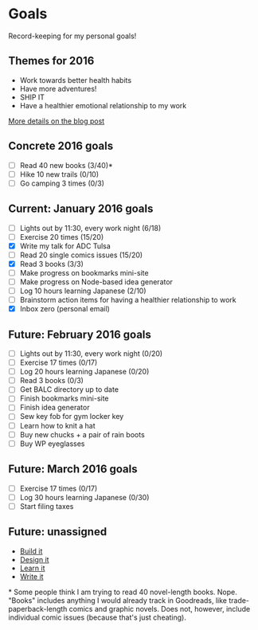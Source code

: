 # Goals
Record-keeping for my personal goals!

## Themes for 2016

* Work towards better health habits
* Have more adventures!
* SHIP IT
* Have a healthier emotional relationship to my work

[More details on the blog post](http://melanie-richards.com/blog/my-2015-in-review)

## Concrete 2016 goals

* [ ] Read 40 new books (3/40)*
* [ ] Hike 10 new trails (0/10)
* [ ] Go camping 3 times (0/3)

## Current: January 2016 goals

* [ ] Lights out by 11:30, every work night (6/18)
* [ ] Exercise 20 times (15/20)
* [x] Write my talk for ADC Tulsa
* [ ] Read 20 single comics issues (15/20)
* [x] Read 3 books (3/3)
* [ ] Make progress on bookmarks mini-site
* [ ] Make progress on Node-based idea generator
* [ ] Log 10 hours learning Japanese (2/10)
* [ ] Brainstorm action items for having a healthier relationship to work
* [x] Inbox zero (personal email)

## Future: February 2016 goals

* [ ] Lights out by 11:30, every work night (0/20)
* [ ] Exercise 17 times (0/17)
* [ ] Log 20 hours learning Japanese (0/20)
* [ ] Read 3 books (0/3)
* [ ] Get BALC directory up to date
* [ ] Finish bookmarks mini-site
* [ ] Finish idea generator
* [ ] Sew key fob for gym locker key
* [ ] Learn how to knit a hat
* [ ] Buy new chucks + a pair of rain boots
* [ ] Buy WP eyeglasses

## Future: March 2016 goals

* [ ] Exercise 17 times (0/17)
* [ ] Log 30 hours learning Japanese (0/30)
* [ ] Start filing taxes

## Future: unassigned

* [Build it](future/build-it.md)
* [Design it](future/design-it.md)
* [Learn it](future/learn-it.md)
* [Write it](future/write-it.md)

\* Some people think I am trying to read 40 novel-length books. Nope. "Books" includes anything I would already track in Goodreads, like trade-paperback-length comics and graphic novels. Does not, however, include individual comic issues (because that's just cheating).
